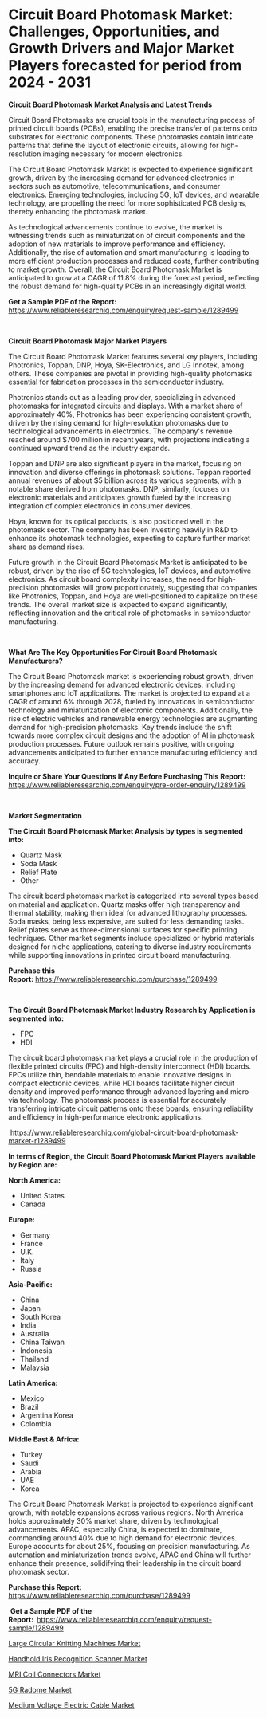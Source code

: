 <p><h1>Circuit Board Photomask Market: Challenges, Opportunities, and Growth Drivers and Major Market Players forecasted for period from 2024 - 2031</h1></p><p><strong>Circuit Board Photomask Market Analysis and Latest Trends</strong></p>
<p><p>Circuit Board Photomasks are crucial tools in the manufacturing process of printed circuit boards (PCBs), enabling the precise transfer of patterns onto substrates for electronic components. These photomasks contain intricate patterns that define the layout of electronic circuits, allowing for high-resolution imaging necessary for modern electronics.</p><p>The Circuit Board Photomask Market is expected to experience significant growth, driven by the increasing demand for advanced electronics in sectors such as automotive, telecommunications, and consumer electronics. Emerging technologies, including 5G, IoT devices, and wearable technology, are propelling the need for more sophisticated PCB designs, thereby enhancing the photomask market. </p><p>As technological advancements continue to evolve, the market is witnessing trends such as miniaturization of circuit components and the adoption of new materials to improve performance and efficiency. Additionally, the rise of automation and smart manufacturing is leading to more efficient production processes and reduced costs, further contributing to market growth. Overall, the Circuit Board Photomask Market is anticipated to grow at a CAGR of 11.8% during the forecast period, reflecting the robust demand for high-quality PCBs in an increasingly digital world.</p></p>
<p><strong>Get a Sample PDF of the Report:&nbsp;</strong> <a href="https://www.reliableresearchiq.com/enquiry/request-sample/1289499?utm_campaign=103&utm_medium=2&utm_source=Github&utm_content=ia&utm_term=30102024&utm_id=circuit-board-photomask">https://www.reliableresearchiq.com/enquiry/request-sample/1289499</a></p>
<p>&nbsp;</p>
<p><strong>Circuit Board Photomask Major Market Players</strong></p>
<p><p>The Circuit Board Photomask Market features several key players, including Photronics, Toppan, DNP, Hoya, SK-Electronics, and LG Innotek, among others. These companies are pivotal in providing high-quality photomasks essential for fabrication processes in the semiconductor industry.</p><p>Photronics stands out as a leading provider, specializing in advanced photomasks for integrated circuits and displays. With a market share of approximately 40%, Photronics has been experiencing consistent growth, driven by the rising demand for high-resolution photomasks due to technological advancements in electronics. The company's revenue reached around $700 million in recent years, with projections indicating a continued upward trend as the industry expands.</p><p>Toppan and DNP are also significant players in the market, focusing on innovation and diverse offerings in photomask solutions. Toppan reported annual revenues of about $5 billion across its various segments, with a notable share derived from photomasks. DNP, similarly, focuses on electronic materials and anticipates growth fueled by the increasing integration of complex electronics in consumer devices.</p><p>Hoya, known for its optical products, is also positioned well in the photomask sector. The company has been investing heavily in R&D to enhance its photomask technologies, expecting to capture further market share as demand rises. </p><p>Future growth in the Circuit Board Photomask Market is anticipated to be robust, driven by the rise of 5G technologies, IoT devices, and automotive electronics. As circuit board complexity increases, the need for high-precision photomasks will grow proportionately, suggesting that companies like Photronics, Toppan, and Hoya are well-positioned to capitalize on these trends. The overall market size is expected to expand significantly, reflecting innovation and the critical role of photomasks in semiconductor manufacturing.</p></p>
<p>&nbsp;</p>
<p><strong>What Are The Key Opportunities For Circuit Board Photomask Manufacturers?</strong></p>
<p><p>The Circuit Board Photomask market is experiencing robust growth, driven by the increasing demand for advanced electronic devices, including smartphones and IoT applications. The market is projected to expand at a CAGR of around 6% through 2028, fueled by innovations in semiconductor technology and miniaturization of electronic components. Additionally, the rise of electric vehicles and renewable energy technologies are augmenting demand for high-precision photomasks. Key trends include the shift towards more complex circuit designs and the adoption of AI in photomask production processes. Future outlook remains positive, with ongoing advancements anticipated to further enhance manufacturing efficiency and accuracy.</p></p>
<p><strong>Inquire or Share Your Questions If Any Before Purchasing This Report:</strong> <a href="https://www.reliableresearchiq.com/enquiry/pre-order-enquiry/1289499?utm_campaign=103&utm_medium=2&utm_source=Github&utm_content=ia&utm_term=30102024&utm_id=circuit-board-photomask">https://www.reliableresearchiq.com/enquiry/pre-order-enquiry/1289499</a></p>
<p>&nbsp;</p>
<p><strong>Market Segmentation</strong></p>
<p><strong>The Circuit Board Photomask Market Analysis by types is segmented into:</strong></p>
<p><ul><li>Quartz Mask</li><li>Soda Mask</li><li>Relief Plate</li><li>Other</li></ul></p>
<p><p>The circuit board photomask market is categorized into several types based on material and application. Quartz masks offer high transparency and thermal stability, making them ideal for advanced lithography processes. Soda masks, being less expensive, are suited for less demanding tasks. Relief plates serve as three-dimensional surfaces for specific printing techniques. Other market segments include specialized or hybrid materials designed for niche applications, catering to diverse industry requirements while supporting innovations in printed circuit board manufacturing.</p></p>
<p><strong>Purchase this Report:&nbsp;</strong><a href="https://www.reliableresearchiq.com/purchase/1289499?utm_campaign=103&utm_medium=2&utm_source=Github&utm_content=ia&utm_term=30102024&utm_id=circuit-board-photomask">https://www.reliableresearchiq.com/purchase/1289499</a></p>
<p>&nbsp;</p>
<p><strong>The Circuit Board Photomask Market Industry Research by Application is segmented into:</strong></p>
<p><ul><li>FPC</li><li>HDI</li></ul></p>
<p><p>The circuit board photomask market plays a crucial role in the production of flexible printed circuits (FPC) and high-density interconnect (HDI) boards. FPCs utilize thin, bendable materials to enable innovative designs in compact electronic devices, while HDI boards facilitate higher circuit density and improved performance through advanced layering and micro-via technology. The photomask process is essential for accurately transferring intricate circuit patterns onto these boards, ensuring reliability and efficiency in high-performance electronic applications.</p></p>
<p><a href="https://www.reliableresearchiq.com/global-circuit-board-photomask-market-r1289499?utm_campaign=103&utm_medium=2&utm_source=Github&utm_content=ia&utm_term=30102024&utm_id=circuit-board-photomask">&nbsp;https://www.reliableresearchiq.com/global-circuit-board-photomask-market-r1289499</a></p>
<p><strong>In terms of Region, the Circuit Board Photomask Market Players available by Region are:</strong></p>
<p>
    <p> <strong> North America: </strong>
        <ul>
            <li>United States</li>
            <li>Canada</li>
        </ul>
        </p> 
    <p> <strong> Europe: </strong>
        <ul>
            <li>Germany</li>
            <li>France</li>
            <li>U.K.</li>
            <li>Italy</li>
            <li>Russia</li>
        </ul>
        </p> 
    <p> <strong> Asia-Pacific: </strong>
        <ul>
            <li>China</li>
            <li>Japan</li>
            <li>South Korea</li>
            <li>India</li>
            <li>Australia</li>
            <li>China Taiwan</li>
            <li>Indonesia</li>
            <li>Thailand</li>
            <li>Malaysia</li>
        </ul>
        </p> 
    <p> <strong> Latin America: </strong>
        <ul>
            <li>Mexico</li>
            <li>Brazil</li>
            <li>Argentina Korea</li>
            <li>Colombia</li>
        </ul>
        </p> 
    <p> <strong> Middle East & Africa: </strong>
        <ul>
            <li>Turkey</li>
            <li>Saudi</li>
            <li>Arabia</li>
            <li>UAE</li>
            <li>Korea</li>
        </ul>
    </p>
    </p>
<p><p>The Circuit Board Photomask Market is projected to experience significant growth, with notable expansions across various regions. North America holds approximately 30% market share, driven by technological advancements. APAC, especially China, is expected to dominate, commanding around 40% due to high demand for electronic devices. Europe accounts for about 25%, focusing on precision manufacturing. As automation and miniaturization trends evolve, APAC and China will further enhance their presence, solidifying their leadership in the circuit board photomask sector.</p></p>
<p><strong>Purchase this Report: </strong><a href="https://www.reliableresearchiq.com/purchase/1289499?utm_campaign=103&utm_medium=2&utm_source=Github&utm_content=ia&utm_term=30102024&utm_id=circuit-board-photomask">https://www.reliableresearchiq.com/purchase/1289499</a></p>
<p>&nbsp;<strong>Get a Sample PDF of the Report:&nbsp;&nbsp;</strong><a href="https://www.reliableresearchiq.com/enquiry/request-sample/1289499?utm_campaign=103&utm_medium=2&utm_source=Github&utm_content=ia&utm_term=30102024&utm_id=circuit-board-photomask">https://www.reliableresearchiq.com/enquiry/request-sample/1289499</a></p>
<p><strong></strong></p>
<p><p><a href="https://www.linkedin.com/pulse/influencing-factors-large-circular-knitting-machines-market-insights-uzicf?utm_campaign=103&utm_medium=2&utm_source=Github&utm_content=ia&utm_term=30102024&utm_id=circuit-board-photomask">Large Circular Knitting Machines Market</a></p><p><a href="https://issuu.com/reportprime-2/docs/handhold-iris-recognition-scanner-m_345d6ab93a610f?utm_campaign=103&utm_medium=2&utm_source=Github&utm_content=ia&utm_term=30102024&utm_id=circuit-board-photomask">Handhold Iris Recognition Scanner Market</a></p><p><a href="https://issuu.com/reportprime-2/docs/mri-coil-connectors-market-size-203_9c19728cbfda39?utm_campaign=103&utm_medium=2&utm_source=Github&utm_content=ia&utm_term=30102024&utm_id=circuit-board-photomask">MRI Coil Connectors Market</a></p><p><a href="https://github.com/brookiqhurne/Market-Research-Report-List-1/blob/main/5g-radome-market.md?utm_campaign=103&utm_medium=2&utm_source=Github&utm_content=ia&utm_term=30102024&utm_id=circuit-board-photomask">5G Radome Market</a></p><p><a href="https://github.com/diedrer4btm/Market-Research-Report-List-1/blob/main/medium-voltage-electric-cable-market.md?utm_campaign=103&utm_medium=2&utm_source=Github&utm_content=ia&utm_term=30102024&utm_id=circuit-board-photomask">Medium Voltage Electric Cable Market</a></p></p>
